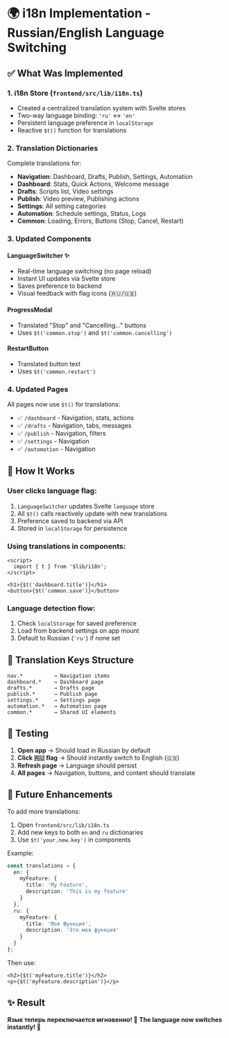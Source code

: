 # 🌍 i18n Implementation - Russian/English Language Switching

## ✅ What Was Implemented

### 1. **i18n Store** (`frontend/src/lib/i18n.ts`)
- Created a centralized translation system with Svelte stores
- Two-way language binding: `'ru'` ↔ `'en'`
- Persistent language preference in `localStorage`
- Reactive `$t()` function for translations

### 2. **Translation Dictionaries**
Complete translations for:
- **Navigation**: Dashboard, Drafts, Publish, Settings, Automation
- **Dashboard**: Stats, Quick Actions, Welcome message
- **Drafts**: Scripts list, Video settings
- **Publish**: Video preview, Publishing actions
- **Settings**: All setting categories
- **Automation**: Schedule settings, Status, Logs
- **Common**: Loading, Errors, Buttons (Stop, Cancel, Restart)

### 3. **Updated Components**

#### **LanguageSwitcher** ✨
- Real-time language switching (no page reload)
- Instant UI updates via Svelte store
- Saves preference to backend
- Visual feedback with flag icons (🇷🇺/🇬🇧)

#### **ProgressModal**
- Translated "Stop" and "Cancelling..." buttons
- Uses `$t('common.stop')` and `$t('common.cancelling')`

#### **RestartButton**
- Translated button text
- Uses `$t('common.restart')`

### 4. **Updated Pages**
All pages now use `$t()` for translations:
- ✅ `/dashboard` - Navigation, stats, actions
- ✅ `/drafts` - Navigation, tabs, messages
- ✅ `/publish` - Navigation, filters
- ✅ `/settings` - Navigation
- ✅ `/automation` - Navigation

## 🎯 How It Works

### **User clicks language flag**:
1. `LanguageSwitcher` updates Svelte `language` store
2. All `$t()` calls reactively update with new translations
3. Preference saved to backend via API
4. Stored in `localStorage` for persistence

### **Using translations in components**:
```svelte
<script>
  import { t } from '$lib/i18n';
</script>

<h1>{$t('dashboard.title')}</h1>
<button>{$t('common.save')}</button>
```

### **Language detection flow**:
1. Check `localStorage` for saved preference
2. Load from backend settings on app mount
3. Default to Russian (`'ru'`) if none set

## 📝 Translation Keys Structure

```
nav.*          → Navigation items
dashboard.*    → Dashboard page
drafts.*       → Drafts page
publish.*      → Publish page
settings.*     → Settings page
automation.*   → Automation page
common.*       → Shared UI elements
```

## 🚀 Testing

1. **Open app** → Should load in Russian by default
2. **Click 🇷🇺 flag** → Should instantly switch to English (🇬🇧)
3. **Refresh page** → Language should persist
4. **All pages** → Navigation, buttons, and content should translate

## 🔧 Future Enhancements

To add more translations:
1. Open `frontend/src/lib/i18n.ts`
2. Add new keys to both `en` and `ru` dictionaries
3. Use `$t('your.new.key')` in components

Example:
```typescript
const translations = {
  en: {
    myFeature: {
      title: 'My Feature',
      description: 'This is my feature'
    }
  },
  ru: {
    myFeature: {
      title: 'Моя Функция',
      description: 'Это моя функция'
    }
  }
};
```

Then use:
```svelte
<h2>{$t('myFeature.title')}</h2>
<p>{$t('myFeature.description')}</p>
```

## ✨ Result

**Язык теперь переключается мгновенно! 🎉**
**The language now switches instantly! 🎉**

